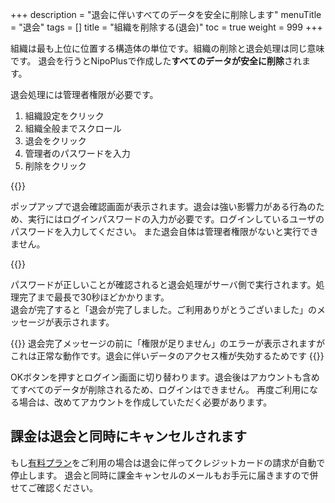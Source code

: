 +++
description = "退会に伴いすべてのデータを安全に削除します"
menuTitle = "退会"
tags = []
title = "組織を削除する(退会)"
toc = true
weight = 999
+++

組織は最も上位に位置する構造体の単位です。組織の削除と退会処理は同じ意味です。
退会を行うとNipoPlusで作成した**すべてのデータが安全に削除**されます。

退会処理には管理者権限が必要です。

1. 組織設定をクリック
1. 組織全般までスクロール
1. 退会をクリック
1. 管理者のパスワードを入力
1. 削除をクリック

{{<appscreen filename="withdrawal" title="NipoPLusを退会する" desc="組織設定を開き、退会の項目までスクロールしてください。退会ボタンをクリックするとパスワード入力画面が表示されます" >}}

ポップアップで退会確認画面が表示されます。退会は強い影響力がある行為のため、実行にはログインパスワードの入力が必要です。ログインしているユーザのパスワードを入力してください。
また退会自体は管理者権限がないと実行できません。

{{<appscreen filename="re-auth" title="パスワードの再認証" desc="アカウントのログインパスワードを入力して本人であることを再確認します" >}}

パスワードが正しいことが確認されると退会処理がサーバ側で実行されます。処理完了まで最長で30秒ほどかかります。  
退会が完了すると「退会が完了しました。ご利用ありがとうございました」のメッセージが表示されます。

{{<alice pos="right" icon="here">}}
退会完了メッセージの前に「権限が足りません」のエラーが表示されますがこれは正常な動作です。退会に伴いデータのアクセス権が失効するためです
{{</alice>}}

OKボタンを押すとログイン画面に切り替わります。退会後はアカウントも含めてすべてのデータが削除されるため、ログインはできません。
再度ご利用になる場合は、改めてアカウントを作成していただく必要があります。

## 課金は退会と同時にキャンセルされます

もし[有料プラン](/price/fee/)をご利用の場合は退会に伴ってクレジットカードの請求が自動で停止します。
退会と同時に課金キャンセルのメールもお手元に届きますので併せてご確認ください。
